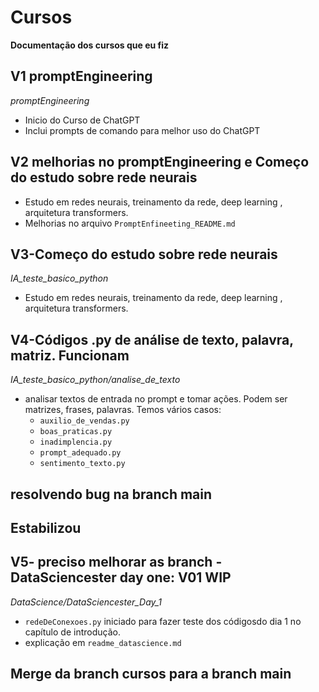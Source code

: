 # Cursos
**Documentação dos cursos que eu fiz**

## V1 promptEngineering
*promptEngineering*
* Inicio do Curso de ChatGPT
* Inclui prompts de comando para melhor uso do ChatGPT

## V2 melhorias no promptEngineering e Começo do estudo sobre rede neurais
* Estudo em redes neurais, treinamento da rede, deep learning , arquitetura transformers.
* Melhorias no arquivo `PromptEnfineeting_README.md`

## V3-Começo do estudo sobre rede neurais
*IA_teste_basico_python*
* Estudo em redes neurais, treinamento da rede, deep learning , arquitetura transformers.


## V4-Códigos .py de análise de texto, palavra, matriz. Funcionam
*IA_teste_basico_python/analise_de_texto*
* analisar textos de entrada no prompt e tomar ações. Podem ser matrizes, frases, palavras. Temos vários casos:
    - `auxilio_de_vendas.py`
    - `boas_praticas.py`
    - `inadimplencia.py`
    - `prompt_adequado.py`
    - `sentimento_texto.py`

## resolvendo bug na branch main

## Estabilizou

## V5- preciso melhorar as branch -  DataSciencester day one: V01 WIP
*DataScience/DataSciencester_Day_1*
*  `redeDeConexoes.py` iniciado para fazer teste dos códigosdo dia 1 no capítulo de introdução. 
* explicação em `readme_datascience.md`

## Merge da branch cursos para a branch main